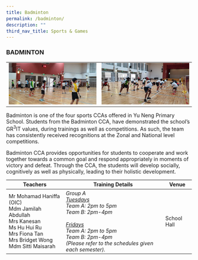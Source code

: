 ```yaml
---
title: Badminton
permalink: /badminton/
description: ""
third_nav_title: Sports & Games
---
```

### BADMINTON

<table>
	<tr>
		<td><img src="/images/Badminton-1.jpeg"/></td>
		<td><img src="/images/Badminton-2.jpeg"/></td>
	</tr>
</table>

Badminton is one of the four sports CCAs offered in Yu Neng Primary School. Students from the Badminton CCA, have demonstrated the school’s GR<sup>3</sup>IT values, during trainings as well as competitions. As such, the team has consistently received recognitions at the Zonal and National level competitions.

Badminton CCA provides opportunities for students to cooperate and work together towards a common goal and respond appropriately in moments of victory and defeat. Through the CCA, the students will develop socially, cognitively as well as physically, leading to their holistic development.

| Teachers | Training Details | Venue |
| --- | --- | --- |
| Mr Mohamad Haniffa (OIC)  <br>Mdm Jamilah Abdullah<br>Mrs Kanesan <br>Ms Hu Hui Ru<br>Mrs Fiona Tan <br>Mrs Bridget Wong<br>Mdm Sitti Maisarah | <em>Group A<br><u>Tuesdays</u><br>Team A: 2pm to 5pm<br>Team B: 2pm-4pm<br><br><u>Fridays</u><br>Team A: 2pm to 5pm<br>Team B: 2pm-4pm<br>(Please refer to the schedules given each semester).</em>| School Hall |